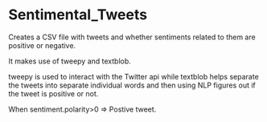 # Sentimental_Tweets
Creates a CSV file with tweets and whether sentiments related to them are positive or negative.


It makes use of tweepy and textblob.

tweepy is used to interact with the Twitter api while textblob helps separate the tweets into separate individual words and then using NLP figures out if the tweet is positive or not.

When sentiment.polarity>0 => Postive tweet.
